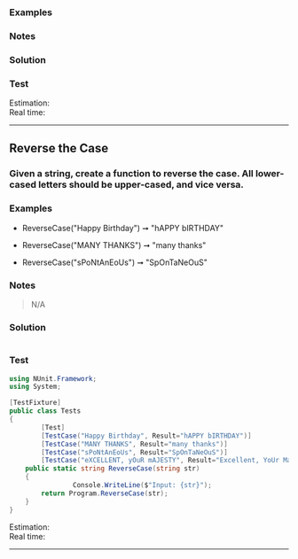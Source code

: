
### Examples

### Notes

### Solution

### Test

Estimation: 
<br> Real time: 

-----------------------
## Reverse the Case
### Given a string, create a function to reverse the case. All lower-cased letters should be upper-cased, and vice versa.




### Examples
- ReverseCase("Happy Birthday") ➞ "hAPPY bIRTHDAY"

- ReverseCase("MANY THANKS") ➞ "many thanks"

- ReverseCase("sPoNtAnEoUs") ➞ "SpOnTaNeOuS"

### Notes
> N/A


### Solution
```cs

```
### Test
```cs
using NUnit.Framework;
using System;

[TestFixture]
public class Tests
{
		[Test]
		[TestCase("Happy Birthday", Result="hAPPY bIRTHDAY")]
		[TestCase("MANY THANKS", Result="many thanks")]
		[TestCase("sPoNtAnEoUs", Result="SpOnTaNeOuS")]
		[TestCase("eXCELLENT, yOuR mAJESTY", Result="Excellent, YoUr Majesty")]
    public static string ReverseCase(string str) 
    {
				Console.WriteLine($"Input: {str}");
        return Program.ReverseCase(str);
    }
}
```

Estimation: 
<br> Real time: 

-----------------------
